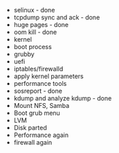  - selinux - done
 - tcpdump sync and ack - done
 - huge pages - done
 - oom kill - done
 - kernel
 - boot process
 - grubby
 - uefi
 - iptables/firewalld
 - apply kernel parameters
 - performance tools
 - sosreport - done
 - kdump and analyze kdump - done
 - Mount NFS, Samba
 - Boot grub menu
 - LVM
 - Disk parted
 - Performance again
 - firewall again
 
